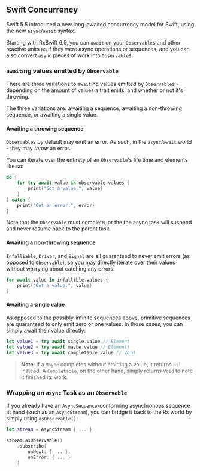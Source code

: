 ## Swift Concurrency

Swift 5.5 introduced a new long-awaited concurrency model for Swift, using the new `async`/`await` syntax. 

Starting with RxSwift 6.5, you can `await` on your `Observable`s and other reactive units as if they were async operations or sequences, and you can also convert `async` pieces of work into `Observable`s.

### `await`ing values emitted by `Observable`

There are three variations to `await`ing values emitted by `Observable`s - depending on the amount of values a trait emits, and whether or not it's throwing.

The three variations are: awaiting a sequence, awaiting a non-throwing sequence, or awaiting a single value.

#### Awaiting a throwing sequence

`Observable`s by default may emit an error. As such, in the `async`/`await` world - they may _throw_ an error. 

You can iterate over the entirety of an `Observable`'s life time and elements like so:

```swift
do {
    for try await value in observable.values {
        print("Got a value:", value)
    }
} catch {
    print("Got an error:", error)
}
```

Note that the `Observable` must complete, or the the async task will suspend and never resume back to the parent task.

#### Awaiting a non-throwing sequence

`Infalliable`, `Driver`, and `Signal` are all guaranteed to never emit errors (as opposed to `Observable`), so you may directly iterate over their values without worrying about catching any errors:

```swift
for await value in infallible.values {
    print("Got a value:", value)
}
```

#### Awaiting a single value

As opposed to the possibly-infinite sequences above, primitive sequences are guaranteed to only emit zero or one values. In those cases, you can simply await their value directly:

```swift
let value1 = try await single.value // Element
let value2 = try await maybe.value // Element?
let value3 = try await completable.value // Void
```

> **Note**: If a `Maybe` completes without emitting a value, it returns `nil` instead. A `Completable`, on the other hand, simply returns `Void` to note it finished its work.

### Wrapping an `async` Task as an `Observable`

If you already have an `AsyncSequence`-conforming asynchronous sequence at hand (such as an `AsyncStream`), you can bridge it back to the Rx world by simply using `asObservable()`:

```swift
let stream = AsyncStream { ... }

stream.asObservable()
    .subscribe(
        onNext: { ... },
        onError: { ... }
    )
```